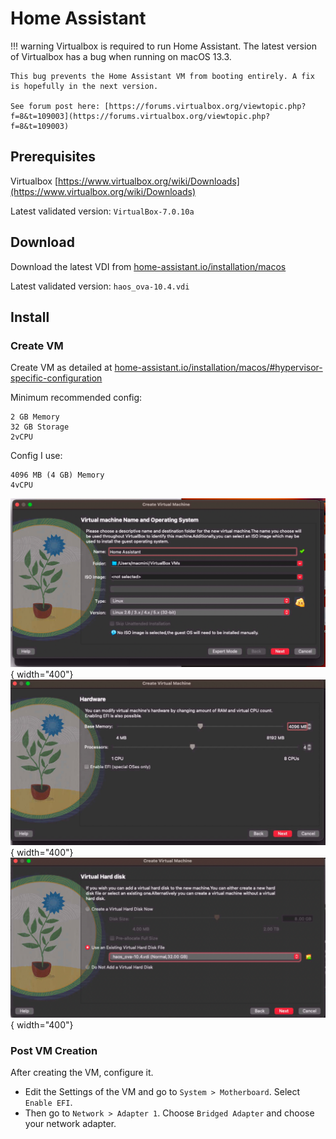 # Home Assistant

!!! warning
    Virtualbox is required to run Home Assistant. The latest version of Virtualbox has a bug when running on macOS 13.3. 

    This bug prevents the Home Assistant VM from booting entirely. A fix is hopefully in the next version. 

    See forum post here: [https://forums.virtualbox.org/viewtopic.php?f=8&t=109003](https://forums.virtualbox.org/viewtopic.php?f=8&t=109003)



## Prerequisites
Virtualbox 
[https://www.virtualbox.org/wiki/Downloads](https://www.virtualbox.org/wiki/Downloads)

Latest validated version: `VirtualBox-7.0.10a` 

## Download
Download the latest VDI from [home-assistant.io/installation/macos](https://www.home-assistant.io/installation/macos)

Latest validated version: `haos_ova-10.4.vdi`

## Install
### Create VM
Create VM as detailed at [home-assistant.io/installation/macos/#hypervisor-specific-configuration](https://www.home-assistant.io/installation/macos/#hypervisor-specific-configuration)

Minimum recommended config:
```
2 GB Memory
32 GB Storage
2vCPU
```

Config I use:
```
4096 MB (4 GB) Memory
4vCPU
```

![vm-config.png](../img/server-apps/homeassistant/vm-config.png){ width="400"}
![vm-hardware.jpeg](../img/server-apps/homeassistant/vm-hardware.jpeg){ width="400"}
![vm-harddisk.png](../img/server-apps/homeassistant/vm-harddisk.png){ width="400"}


### Post VM Creation
After creating the VM, configure it. 


- Edit the Settings of the VM and go to `System > Motherboard`. Select `Enable EFI`.
- Then go to `Network > Adapter 1`. Choose `Bridged Adapter` and choose your network adapter.




